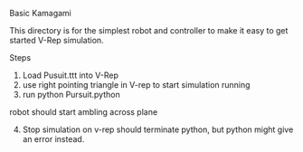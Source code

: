 Basic Kamagami

This directory is for the simplest robot and controller to make it easy to get
started V-Rep simulation.

Steps
1) Load Pusuit.ttt into V-Rep
2) use right pointing triangle in V-rep to start simulation running
3) run python Pursuit.python

robot should start ambling across plane

4) Stop simulation on v-rep should terminate python, but python might give an error instead.


